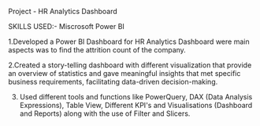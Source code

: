 Project - HR Analytics Dashboard

SKILLS USED:- Miscrosoft Power BI 

1.Developed a Power BI Dashboard for HR Analytics Dashboard were main aspects was to find the attrition count of the company.

2.Created a story-telling dashboard with different visualization that provide an overview of statistics and gave meaningful insights that met specific business requirements, facilitating data-driven decision-making.

3. Used different tools and functions like PowerQuery, DAX (Data Analysis Expressions), Table View, Different KPI's and Visualisations (Dashboard and Reports) along with the use of Filter and Slicers.
